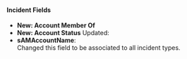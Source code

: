
#### Incident Fields
- **New: Account Member Of**
- **New: Account Status**
Updated:
- **sAMAccountName**:  
Changed this field to be associated to all incident types.